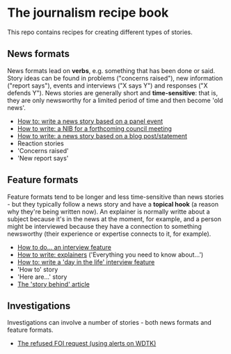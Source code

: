 # The journalism recipe book

This repo contains recipes for creating different types of stories.

## News formats

News formats lead on **verbs**, e.g. something that has been done or said. Story ideas can be found in problems ("concerns raised"), new information ("report says"), events and interviews ("X says Y") and responses ("X defends Y"). News stories are generally short and **time-sensitive**: that is, they are only newsworthy for a limited period of time and then become 'old news'.

* [How to: write a news story based on a panel event](https://github.com/paulbradshaw/journalismrecipebook/blob/main/eventreport.md)
* [How to write: a NIB for a forthcoming council meeting](https://github.com/paulbradshaw/journalismrecipebook/blob/main/councilmeetingnib.md)
* [How to write: a news story based on a blog post/statement](https://github.com/paulbradshaw/journalismrecipebook/blob/main/interviewnews.md)
* Reaction stories 
* 'Concerns raised'
* 'New report says'

## Feature formats

Feature formats tend to be longer and less time-sensitive than news stories - but they typically follow a news story and have a **topical hook** (a reason why they're being written now). An explainer is normally writte about a subject because it's in the news at the moment, for example, and a person might be interviewed because they have a connection to something newsworthy (their experience or expertise connects to it, for example).

* [How to do... an interview feature](https://github.com/paulbradshaw/journalismrecipebook/blob/main/interviewfeature.md)
* [How to write: explainers](https://github.com/paulbradshaw/journalismrecipebook/blob/main/explainer.md) ('Everything you need to know about...')
* [How to: write a 'day in the life' interview feature](https://github.com/paulbradshaw/journalismrecipebook/blob/main/dayinthelifeinterview.md)
* 'How to' story
* 'Here are...' story
* [The 'story behind' article](https://github.com/paulbradshaw/journalismrecipebook/blob/main/storybehind.md)


## Investigations

Investigations can involve a number of stories - both news formats and feature formats. 

* [The refused FOI request (using alerts on WDTK)](https://github.com/paulbradshaw/journalismrecipebook/blob/main/foialerts.md)
